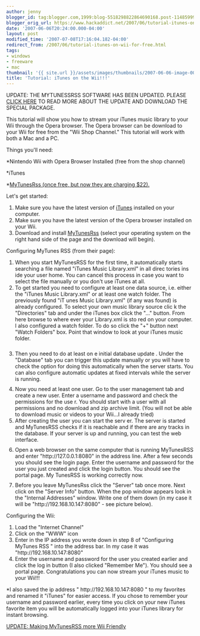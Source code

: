 ```yaml
---
author: jenny
blogger_id: tag:blogger.com,1999:blog-5518298822864690168.post-1148599944492015331
blogger_orig_url: https://www.hackaddict.net/2007/06/tutorial-itunes-on-wii-for-free.html
date: '2007-06-06T20:24:00.000-04:00'
layout: post
modified_time: '2007-07-08T17:16:04.182-04:00'
redirect_from: /2007/06/tutorial-itunes-on-wii-for-free.html
tags:
- windows
- freeware
- mac
thumbnail: '{{ site.url }}/assets/images/thumbnails/2007-06-06-image-0000.jpg'
title: 'Tutorial: iTunes on the Wii!!!'
---
```


UPDATE:  THE MYTUNESSRSS SOFTWARE HAS BEEN UPDATED.  PLEASE <a href="/2007/06/update-stream-itunes-on-wii.html">CLICK HERE</a> TO READ MORE ABOUT THE UPDATE AND DOWNLOAD THE SPECIAL PACKAGE.



This tutorial will show you how to stream your iTunes music library to your Wii through the Opera browser.  The Opera browser can be download to your Wii for free from the "Wii Shop Channel."  This tutorial will work with both a Mac and a PC.



Things you'll need:

*Nintendo Wii with Opera Browser Installed (free from the shop channel)

*iTunes

*<a href="http://www.codewave.de/products/mytunesrss/">MyTunesRss (once free, but now they are charging $22).</a>



Let's get started:<ol><li>Make sure you have the latest version of <a href="http://www.apple.com/itunes/download/">iTunes</a> installed on your computer.</li><li>Make sure you have the latest version of the Opera browser installed on your Wii.</li><li>Download and install <a href="http://www.codewave.de/products/mytunesrss/">MyTunesRss</a> (select your operating system on the right hand side of the page and the download will begin).</li></ol>Configuring MyTunes RSS (from their page):<ol><li>  When you start MyTunesRSS for the first   time, it automatically starts searching a file   named "iTunes Music Library.xml" in all   direc  tories   ins  ide your user home. You can cancel this process in case you want to select the file manually or you don't use iTunes at   all. </li><li> To get started you need to configure at least one   data source, i.e. either the "iTunes Music Library.xml" or   at least one watch folder. The previously found   "iT  unes Music Library.xml" (if any was found) is already configured.   To select your own music library source clic  k the "Directories" tab and under the iTunes box click the "..." button.  From here browse to where ever your Library.xml is   sto  red on your computer.  I also configured a watch folder.  To do so click the "+" button next "Watch Folders" box.  Point that window to look at your iTunes music folder. 



<img alt="" border="0" id="BLOGGER_PHOTO_ID_5073134287060948610" src="{{ site.url }}/assets/images/posts/2007-06-06-image-0000.jpg" style="margin: 0px auto 10px; display: block; text-align: center; "/>

</li><li> Then you need to do at least on  e initial   database   update  .   Under   the "Database" tab you   can trigger this update manually or   you will have to check the option for doing this automatically when the server starts. You can   also configure automatic updates at fixed   intervals while the server is running.



 <img alt="" border="0" id="BLOGGER_PHOTO_ID_5073134613478463122" src="{{ site.url }}/assets/images/posts/2007-06-06-image-0001.jpg" style="margin: 0px auto 10px; display: block; text-align: center; "/>

</li><li> Now you need at least one user. Go to the user   management tab and create a new user.   Enter a username and password and check the   permissions for the use  r. You should start with a user with all permissions and no download and zip archive limit.   (You will not be able to download music or videos to your Wii...I already tried)

 </li><li> After creating the user you can start the serv  er. The server is started and MyTunesRSS checks if it is reachable and if there are any tracks in the database. If your server is up and running, you can test the web interface.



 <img alt="" border="0" id="BLOGGER_PHOTO_ID_5073135377982641826" src="{{ site.url }}/assets/images/posts/2007-06-06-image-0002.jpg" style="margin: 0px auto 10px; display: block; text-align: center; "/>

</li><li> Open a web browser on the same computer that is running MyTunesRSS and enter "http://127.0.0.1:8080" in the address line. After a few seconds you should see the login page. Enter the username and password for the user you just created and click the login button. You should see the portal page. My  TunesRSS is working correctly now.



 <img alt="" border="0" id="BLOGGER_PHOTO_ID_5073133586981279346" src="{{ site.url }}/assets/images/posts/2007-06-06-image-0003.jpg" style="margin: 0px auto 10px; display: block; text-align: center; "/> 

 </li><li> Before you leave MyTunesRss click the "Server" tab once more.  Next click on the "Server Info" button.  When the pop window appears look in the "Internal Addresses" window.  Write one of them down (in my case it will be "http://192.168.10.147:8080" - see picture below). <img alt="" border="0" id="BLOGGER_PHOTO_ID_5073127848904971810" src="{{ site.url }}/assets/images/posts/2007-06-06-image-0004.jpg" style="margin: 0px auto 10px; display: block; text-align: center; "/></li></ol>

Configuring the Wii:

<ol><li>Load the "Internet Channel"</li><li>Click on the "WWW" icon</li><li>Enter in the IP address you wrote down in step 8 of "Configuring MyTunes RSS "   into the address bar.  In my case it was   "http://192.168.10.147:8080" </li><li> Enter the username and password for the user you created earlier and click the log in button (I also clicked "Remember Me").  You should see a portal page.  Congratulations you can now stream your iTunes music to your Wii!!! </li></ol>*I also saved the ip address " http://192.168.10.147:8080  " to my favorites and renamed it "iTunes" for easier access.  If you chose to remember your username and password earlier, every time you click on your new iTunes favorite item you will be automatically logged into your iTunes library for instant browsing.



 <a href="/2007/06/update-stream-itunes-on-wii.html">UPDATE: Making MyTunesRSS more Wii Friendly</a>